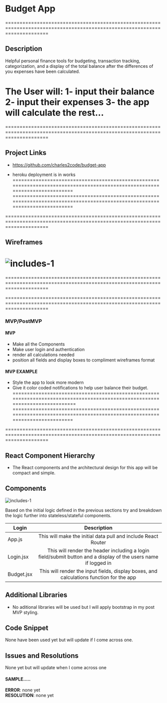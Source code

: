 # Budget App

===========================================================================================================================
## Description

Helpful personal finance tools for budgeting, transaction tracking, categorization, and a display of the total balance after the differences of you expenses have been calculated.

The User will:
1- input their balance
2- input their expenses
3- the app will calculate the rest...
======================================================================================================================================================================================================================================================




===========================================================================================================================
## Project Links

- https://github.com/charles2code/budget-app

- heroku deployment is in works
===========================================================================================================================
===========================================================================================================================



===========================================================================================================================
## Wireframes
![includes-1](https://i.imgur.com/rMJ3vRH.png)
===========================================================================================================================
===========================================================================================================================



===========================================================================================================================
### MVP/PostMVP 

#### MVP 

- Make all the Components  
- Make user login and authentication
- render all calculations needed
- position all fields and display boxes to compliment wireframes format

#### MVP EXAMPLE

- Style the app to look more modern 
- Give it color coded notifications to help user balance their budget.
============================================================================================================================
===========================================================================================================================



===========================================================================================================================
## React Component Hierarchy
- The React components and the architectural design for this app will be compact and simple.
## Components
![includes-1](https://i.imgur.com/GoMLOkF.png)


Based on the initial logic defined in the previous sections try and breakdown the logic further into stateless/stateful components. 

| Login | Description | 
| --- | :---: |  
| App.js | This will make the initial data pull and include React Router| 
| Login.jsx | This will render the header including a login field/submit button and a display of the users name if logged in | 
| Budget.jsx | This will render the input fields, display boxes, and calculations function for the app  | 





## Additional Libraries
 - No aditional libraries will be used but I will apply bootstrap in my post MVP styling. 

## Code Snippet

None have been used yet but will update if I come across one.

## Issues and Resolutions 
None yet but will update when I come across one
####  SAMPLE.....
**ERROR**:   none yet                             
**RESOLUTION**: none yet
